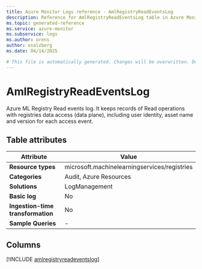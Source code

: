 ```yaml
---
title: Azure Monitor Logs reference - AmlRegistryReadEventsLog
description: Reference for AmlRegistryReadEventsLog table in Azure Monitor Logs.
ms.topic: generated-reference
ms.service: azure-monitor
ms.subservice: logs
ms.author: orens
author: osalzberg
ms.date: 04/14/2025

# This file is automatically generated. Changes will be overwritten. Do not change this file directly.
---
```


# AmlRegistryReadEventsLog

Azure ML Registry Read events log. It keeps records of Read operations with registries data access (data plane), including user identity, asset name and version for each access event.


## Table attributes

|Attribute|Value|
|---|---|
|**Resource types**|microsoft.machinelearningservices/registries|
|**Categories**|Audit, Azure Resources|
|**Solutions**| LogManagement|
|**Basic log**|No|
|**Ingestion-time transformation**|No|
|**Sample Queries**|-|



## Columns
  
[!INCLUDE [amlregistryreadeventslog](~/reusable-content/ce-skilling/azure/includes/azure-monitor/reference/tables/amlregistryreadeventslog-include.md)]
